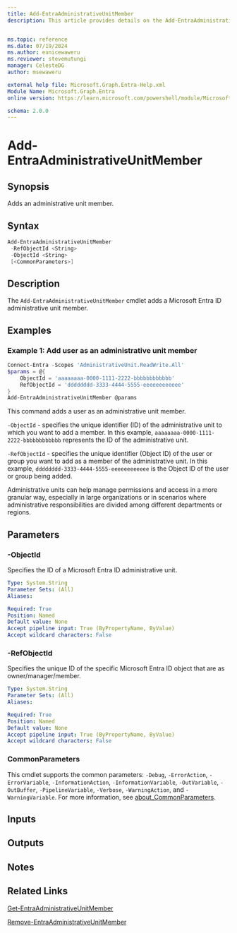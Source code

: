 ```yaml
---
title: Add-EntraAdministrativeUnitMember
description: This article provides details on the Add-EntraAdministrativeUnitMember command.


ms.topic: reference
ms.date: 07/19/2024
ms.author: eunicewaweru
ms.reviewer: stevemutungi
manager: CelesteDG
author: msewaweru

external help file: Microsoft.Graph.Entra-Help.xml
Module Name: Microsoft.Graph.Entra
online version: https://learn.microsoft.com/powershell/module/Microsoft.Graph.Entra/Add-EntraAdministrativeUnitMember

schema: 2.0.0
---
```


# Add-EntraAdministrativeUnitMember

## Synopsis

Adds an administrative unit member.

## Syntax

```powershell
Add-EntraAdministrativeUnitMember 
 -RefObjectId <String> 
 -ObjectId <String> 
 [<CommonParameters>]
```

## Description

The `Add-EntraAdministrativeUnitMember` cmdlet adds a Microsoft Entra ID administrative unit member.

## Examples

### Example 1: Add user as an administrative unit member

```powershell
Connect-Entra -Scopes 'AdministrativeUnit.ReadWrite.All'
$params = @{
    ObjectId = 'aaaaaaaa-0000-1111-2222-bbbbbbbbbbbb'
    RefObjectId = 'dddddddd-3333-4444-5555-eeeeeeeeeeee'
}
Add-EntraAdministrativeUnitMember @params
```

This command adds a user as an administrative unit member.

`-ObjectId` - specifies the unique identifier (ID) of the administrative unit to which you want to add a member. In this example, `aaaaaaaa-0000-1111-2222-bbbbbbbbbbbb` represents the ID of the administrative unit.

`-RefObjectId` - specifies the unique identifier (Object ID) of the user or group you want to add as a member of the administrative unit. In this example, `dddddddd-3333-4444-5555-eeeeeeeeeeee` is the Object ID of the user or group being added.

Administrative units can help manage permissions and access in a more granular way, especially in large organizations or in scenarios where administrative responsibilities are divided among different departments or regions.

## Parameters

### -ObjectId

Specifies the ID of a Microsoft Entra ID administrative unit.

```yaml
Type: System.String
Parameter Sets: (All)
Aliases:

Required: True
Position: Named
Default value: None
Accept pipeline input: True (ByPropertyName, ByValue)
Accept wildcard characters: False
```

### -RefObjectId

Specifies the unique ID of the specific Microsoft Entra ID object that are as owner/manager/member.

```yaml
Type: System.String
Parameter Sets: (All)
Aliases:

Required: True
Position: Named
Default value: None
Accept pipeline input: True (ByPropertyName, ByValue)
Accept wildcard characters: False
```

### CommonParameters

This cmdlet supports the common parameters: `-Debug`, `-ErrorAction`, `-ErrorVariable`, `-InformationAction`, `-InformationVariable`, `-OutVariable`, `-OutBuffer`, `-PipelineVariable`, `-Verbose`, `-WarningAction`, and `-WarningVariable`. For more information, see [about_CommonParameters](https://go.microsoft.com/fwlink/?LinkID=113216).

## Inputs

## Outputs

## Notes

## Related Links

[Get-EntraAdministrativeUnitMember](Get-EntraAdministrativeUnitMember.md)

[Remove-EntraAdministrativeUnitMember](Remove-EntraAdministrativeUnitMember.md)

